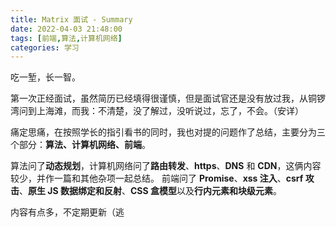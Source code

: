 ```yaml
---
title: Matrix 面试 - Summary
date: 2022-04-03 21:48:00
tags: [前端,算法,计算机网络]
categories: 学习
---
```


吃一堑，长一智。
<!--more-->

第一次正经面试，虽然简历已经填得很谨慎，但是面试官还是没有放过我，从铜锣湾问到上海滩，而我：不清楚，没了解过，没听说过，忘了，不会。（安详）

痛定思痛，在按照学长的指引看书的同时，我也对提的问题作了总结，主要分为三个部分：**算法、计算机网络、前端**。

算法问了**动态规划**，计算机网络问了**路由转发**、**https**、**DNS** 和 **CDN**，这俩内容较少，并作一篇和其他杂项一起总结。
前端问了 **Promise**、**xss 注入**、**csrf 攻击**、**原生 JS 数据绑定和反射**、**CSS 盒模型**以及**行内元素和块级元素**。

内容有点多，不定期更新（逃

